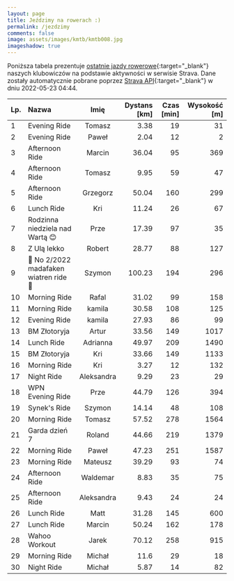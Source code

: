 ```yaml
---
layout: page
title: Jeździmy na rowerach :)
permalink: /jezdzimy
comments: false
image: assets/images/kmtb/kmtb008.jpg
imageshadow: true
---
```


Poniższa tabela prezentuje [ostatnie jazdy rowerowe](https://www.strava.com/clubs/336381){:target="_blank"} naszych klubowiczów na podstawie aktywności w serwisie Strava. Dane zostały automatycznie pobrane poprzez [Strava API](https://developers.strava.com/docs/reference/#api-Clubs-getClubActivitiesById){:target="_blank"} w dniu 2022-05-23 04:44.

Lp. | Nazwa | Imię | Dystans [km] | Czas [min] | Wysokość [m]
:--- | :--- | :---: | ---: | ---: | ---:
1|Evening Ride|Tomasz|3.38|19|31
2|Evening Ride|Paweł|2.04|12|2
3|Afternoon Ride|Marcin|36.04|95|369
4|Afternoon Ride|Tomasz|9.95|59|47
5|Afternoon Ride|Grzegorz|50.04|160|299
6|Lunch Ride|Kri|11.24|26|67
7|Rodzinna niedziela nad Wartą 😊|Prze|17.39|97|35
8|Z Ulą lekko|Robert|28.77|88|127
9|💯 No 2/2022 madafaken wiatren ride 🤪|Szymon|100.23|194|296
10|Morning Ride|Rafal|31.02|99|158
11|Morning Ride|kamila|30.58|108|125
12|Evening Ride|kamila|27.93|86|99
13|BM Złotoryja|Artur|33.56|149|1017
14|Lunch Ride|Adrianna|49.97|209|1490
15|BM Złotoryja |Kri|33.66|149|1133
16|Morning Ride|Kri|3.27|12|132
17|Night Ride|Aleksandra|9.29|23|29
18|WPN Evening Ride|Prze|44.79|126|394
19|Synek's Ride|Szymon|14.14|48|108
20|Morning Ride|Tomasz|57.52|278|1564
21|Garda dzień 7|Roland|44.66|219|1379
22|Morning Ride |Paweł|47.23|251|1587
23|Morning Ride|Mateusz|39.29|93|74
24|Afternoon Ride|Waldemar|8.83|35|75
25|Afternoon Ride|Aleksandra|9.43|24|24
26|Lunch Ride|Matt|31.28|145|600
27|Lunch Ride|Marcin|50.24|162|178
28|Wahoo Workout|Jarek|70.12|258|915
29|Morning Ride|Michał|11.6|29|18
30|Night Ride|Michał|5.87|14|82
